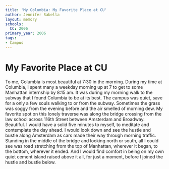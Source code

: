 ```yaml
---
title: 'My Columbia: My Favorite Place at CU'
author: Jennifer Sabella
layout: memory
schools:
  CC: 2006
primary_year: 2006
tags:
- Campus
---
```

# My Favorite Place at CU

To me, Columbia is most beautiful at 7:30 in the morning. During my time at Columbia, I spent many a weekday morning up at 7 to get to some Manhattan internship by 8:15 am. It was during my morning walk to the subway that I found Columbia to be at its best. The campus was quiet, save for a only a few souls walking to or from the subway. Sometimes the grass was soggy from the evening before and the air smelled of morning dew.  My favorite spot on this lonely traverse was along the bridge crossing from the law school across 116th Street between Amsterdam and Broadway.  Beautiful.  I would have a solid five minutes to myself, to meditate and contemplate the day ahead. I would look down and see the hustle and bustle along Amsterdam as cars made their way through morning traffic. Standing in the middle of the bridge and looking north or south, all I could see was road stretching from the top of Manhattan, wherever it began, to the bottom, wherever it ended. And I would find comfort in being on my own quiet cement island raised above it all, for just a moment, before I joined the hustle and bustle below.
